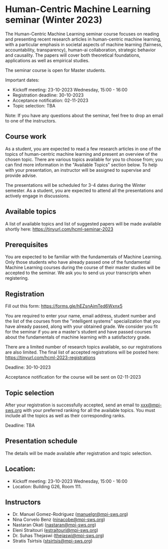 # Human-Centric Machine Learning seminar (Winter 2023)

The Human-Centric Machine Learning seminar course focuses on reading and presenting
recent research articles in human-centric machine learning, with a particular emphasis in
societal aspects of machine learning (fairness, accountability, transparency),
human-ai collaboration, strategic behavior and causality. The papers will cover
both theoretical foundations, applications as well as empirical studies.

The seminar course is open for Master students.

Important dates:

- Kickoff meeting: 23-10-2023 Wednesday, 15:00 - 16:00
- Registration deadline: 30-10-2023
- Acceptance notification: 02-11-2023
- Topic selection: TBA


Note: If you have any questions about the seminar, feel free to drop an email to
one of the instructors.

## Course work

As a student, you are expected to read a few research articles in one of the
topics of human-centric machine learning and present an overview of the chosen
topic. There are various topics available for you to choose from; you can find
more information in the "Available Topics" section below. To help with your
presentation, an instructor will be assigned to supervise and provide advise.

The presentations will be scheduled for 3-4 dates during the Winter semester. As
a student, you are expected to attend all the presentations and actively
engage in discussions.

## Available topics
 
A list of available topics and list of suggested papers will be made available
shortly here: https://tinyurl.com/hcml-seminar-2023 

## Prerequisites

You are expected to be familiar with the fundamentals of Machine Learning. Only those students who have already passed one of the fundamental Machine Learning courses during the course of their master studies will be accepted to the seminar. We ask you to send us your transcripts when registering.

## Registration

Fill out this form: https://forms.gle/hEZsnAimTed6Wxnx5

You are required to enter your name, email address, student number and the list of the courses from the "intelligent systems" specialization that you have already passed, along with your obtained grade. We consider you fit for the seminar if you are a master's student and have passed courses about the fundamentals of machine learning with a satisfactory grade.

There are a limited number of research topics available, so our registrations
are also limited. The final list of accepted registrations will be posted here:
https://tinyurl.com/hcml-2023-registrations

Deadline: 30-10-2023

Acceptance notification for the course will be sent on 02-11-2023

## Topic selection

After your registration is successfully accepted, send an email to
xxx@mpi-sws.org with your preferred ranking for all the available topics.
You must include all the topics as well as their corresponding ranks.

Deadline: TBA

## Presentation schedule

The details will be made available after registration and topic selection.

## Location:

 - Kickoff meeting: 23-10-2023 Wednesday, 15:00 - 16:00
 - Location: Building G26, Room 111.

## Instructors

- Dr. Manuel Gomez-Rodriguez (manuelgr@mpi-sws.org)
- Nina Corvelo Benz (ninacobe@mpi-sws.org)
- Nastaran Okati (nastaran@mpi-sws.org)
- Eleni Straitouri (estraitouri@mpi-sws.org)
- Dr. Suhas Thejaswi (thejaswi@mpi-sws.org)
- Stratis Tsirtsis (stsirtsis@mpi-sws.org)
